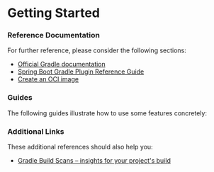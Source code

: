 # Getting Started

### Reference Documentation

For further reference, please consider the following sections:

* [Official Gradle documentation](https://docs.gradle.org)
* [Spring Boot Gradle Plugin Reference Guide](https://docs.spring.io/spring-boot/docs/2.7.7/gradle-plugin/reference/html/)
* [Create an OCI image](https://docs.spring.io/spring-boot/docs/2.7.7/gradle-plugin/reference/html/#build-image)



### Guides

The following guides illustrate how to use some features concretely:


### Additional Links

These additional references should also help you:

* [Gradle Build Scans – insights for your project's build](https://scans.gradle.com#gradle)

